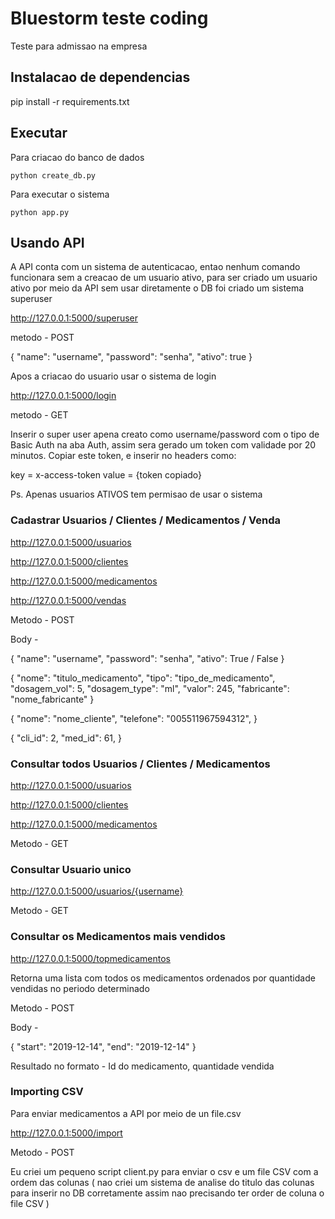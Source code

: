 # Bluestorm teste coding
Teste para admissao na empresa

## Instalacao de dependencias 

pip install -r requirements.txt


## Executar 

Para criacao do banco de dados 

	python create_db.py
	
Para executar o sistema

	python app.py

## Usando API 

A API conta com un sistema de autenticacao, entao nenhum comando funcionara sem a creacao de um usuario ativo, para ser criado um usuario ativo por meio da API sem usar diretamente o DB foi criado um sistema superuser 

http://127.0.0.1:5000/superuser

metodo - POST

{
	"name": "username",
	"password": "senha",
	"ativo": true
}

Apos a criacao do usuario usar o sistema de login 

http://127.0.0.1:5000/login

metodo - GET

Inserir o super user apena creato como username/password com o tipo de Basic Auth na aba Auth, assim sera gerado um token com validade por 20 minutos.
Copiar este token, e inserir no headers como:

key  	= x-access-token
value 	= {token copiado}

Ps. Apenas usuarios ATIVOS tem permisao de usar o sistema 

### Cadastrar Usuarios / Clientes / Medicamentos / Venda

http://127.0.0.1:5000/usuarios

http://127.0.0.1:5000/clientes

http://127.0.0.1:5000/medicamentos

http://127.0.0.1:5000/vendas

Metodo - POST

Body -

{
	"name": "username",
	"password": "senha",
	"ativo": True / False
}

{
	"nome": "titulo_medicamento",
	"tipo": "tipo_de_medicamento",
	"dosagem_vol": 5,
	"dosagem_type": "ml",
	"valor": 245,
	"fabricante": "nome_fabricante"
}

{
	"nome": "nome_cliente",
	"telefone": "005511967594312",
}

{
	"cli_id": 2,
	"med_id": 61,
}



### Consultar todos Usuarios / Clientes / Medicamentos

http://127.0.0.1:5000/usuarios

http://127.0.0.1:5000/clientes

http://127.0.0.1:5000/medicamentos

Metodo - GET



### Consultar Usuario unico

http://127.0.0.1:5000/usuarios/{username}

Metodo - GET



### Consultar os Medicamentos mais vendidos 

http://127.0.0.1:5000/topmedicamentos

Retorna uma lista com todos os medicamentos ordenados por quantidade vendidas no periodo determinado 

Metodo - POST

Body -

{
	"start": "2019-12-14",
	"end": "2019-12-14"
}

Resultado no formato - Id do medicamento, quantidade vendida

### Importing CSV

Para enviar medicamentos a API por meio de un file.csv

http://127.0.0.1:5000/import

Metodo - POST

Eu criei um pequeno script client.py para enviar o csv e um file CSV com a ordem das colunas ( nao criei um sistema de analise do titulo das colunas para inserir no DB corretamente assim nao precisando ter order de coluna o file CSV )


